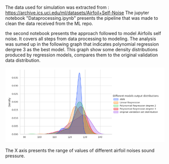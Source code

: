 The data used for simulation was extracted from : 
https://archive.ics.uci.edu/ml/datasets/Airfoil+Self-Noise
The jupyter notebook "Dataprocessing.ipynb" presents the pipeline that was made to clean the data received from the ML repo.

the second notebook presents the approach followed to model Airfoils self noise. It covers all steps from data processing to modeling. The analysis was sumed up in the following graph that indicates polynomial regression dergree 3 as the best model. This graph show some density distributions produced by regression models, compares them to the original validation data distribution.

<img src="graph.png" width="600"/>


The X axis presents the range of values of different airfoil noises sound pressure.

